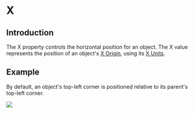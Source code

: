 # X

## Introduction

The X property controls the horizontal position for an object. The X value represents the position of an object's [X Origin](x-origin.md), using its [X Units](x-units.md).

## Example

By default, an object's top-left corner is positioned relative to its parent's top-left corner.

![](../../../.gitbook/assets/XExample.gif)
